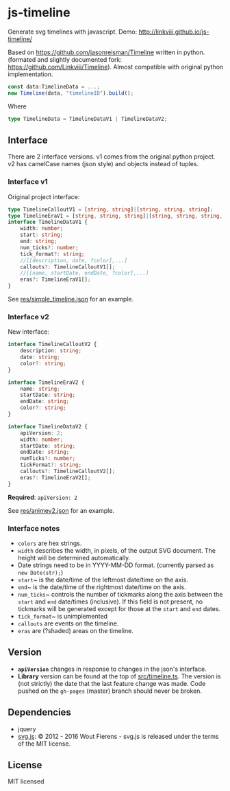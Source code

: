 # js-timeline
Generate svg timelines with javascript. Demo: http://linkviii.github.io/js-timeline/

Based on https://github.com/jasonreisman/Timeline written in python. (formated and slightly documented fork: https://github.com/Linkviii/Timeline). Almost compatible with original python implementation.

```TypeScript
const data:TimelineData = ...;
new Timeline(data, "timelineID").build();
```
Where
```TypeScript
type TimelineData = TimelineDataV1 | TimelineDataV2;
```

## Interface
 There are 2 interface versions. v1 comes from the original python project. v2 has camelCase names (json style) and objects instead of tuples.
### Interface v1
Original project interface:

```TypeScript
type TimelineCalloutV1 = [string, string]|[string, string, string];
type TimelineEraV1 = [string, string, string]|[string, string, string, string];
interface TimelineDataV1 {
    width: number;
    start: string;
    end: string;
    num_ticks?: number;
    tick_format?: string;
    //[[description, date, ?color],...]
    callouts?: TimelineCalloutV1[];
    //[[name, startDate, endDate, ?color],...]
    eras?: TimelineEraV1[];
}
```
See [res/simple_timeline.json](res/simple_timeline.json) for an example.

### Interface v2
New interface:

```TypeScript
interface TimelineCalloutV2 {
    description: string;
    date: string;
    color?: string;
}

interface TimelineEraV2 {
    name: string;
    startDate: string;
    endDate: string;
    color?: string;
}

interface TimelineDataV2 {
    apiVersion: 2; 
    width: number;
    startDate: string;
    endDate: string;
    numTicks?: number;
    tickFormat?: string;
    callouts?: TimelineCalloutV2[];
    eras?: TimelineEraV2[];
}
````

**Required**: `apiVersion: 2`

See [res/animev2.json](res/animev2.json) for an example.

### Interface notes
* `colors` are hex strings.
* `width` describes the width, in pixels, of the output SVG document.  The height will be determined automatically.
* Date strings need to be in YYYY-MM-DD format. (currently parsed as `new Date(str);`)
* `start`~ is the date/time of the leftmost date/time on the axis.
* `end`~ is the date/time of the rightmost date/time on the axis.
* `num_ticks`~ controls the number of tickmarks along the axis between the `start` and `end` date/times (inclusive).  If this field is not present, no tickmarks will be generated except for those at the `start` and `end` dates.
* `tick_format`~ is unimplemented
* `callouts` are events on the timeline.
* `eras` are (?shaded) areas on the timeline.

## Version
* **`apiVersion`** changes in response to changes in the json's interface.
* **Library** version can be found at the top of [src/timeline.ts](src/timeline.ts). The version is (not strictly) the date that the last feature change was made. Code pushed on the `gh-pages` (master) branch should never be broken.

## Dependencies 
* jquery
* [svg.js](http://svgjs.com/): © 2012 - 2016 Wout Fierens - svg.js is released under the terms of the MIT license.  

## License

MIT licensed
